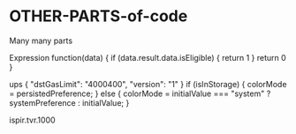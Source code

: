 # OTHER-PARTS-of-code
Many many parts

Expression
function(data) {
  if (data.result.data.isEligible) {
    return 1
  }
  return 0
}

ups
{
    "dstGasLimit": "4000400",
    "version": "1"
}
 if (isInStorage) {
    colorMode = persistedPreference;
  } else {
    colorMode = initialValue === "system" ? systemPreference : initialValue;
  }

ispir.tvr.1000
